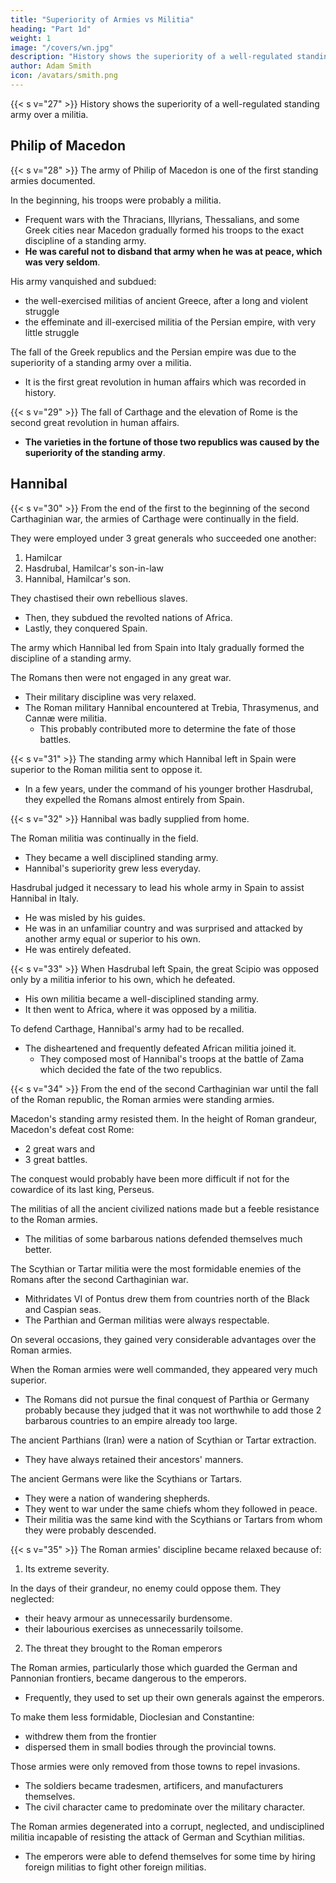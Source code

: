 ```yaml
---
title: "Superiority of Armies vs Militia"
heading: "Part 1d"
weight: 1
image: "/covers/wn.jpg"
description: "History shows the superiority of a well-regulated standing army over a militia"
author: Adam Smith
icon: /avatars/smith.png
---
```




{{< s v="27" >}} History shows the superiority of a well-regulated standing army over a militia.


## Philip of Macedon

{{< s v="28" >}} The army of Philip of Macedon is one of the first standing armies documented. 

In the beginning, his troops were probably a militia.
- Frequent wars with the Thracians, Illyrians, Thessalians, and some Greek cities near Macedon gradually formed his troops to the exact discipline of a standing army.
- **He was careful not to disband that army when he was at peace, which was very seldom**.

His army vanquished and subdued:
- the well-exercised militias of ancient Greece, after a long and violent struggle
- the effeminate and ill-exercised militia of the Persian empire, with very little struggle

The fall of the Greek republics and the Persian empire was due to the superiority of a standing army over a militia.
- It is the first great revolution in human affairs which was recorded in history.


{{< s v="29" >}} The fall of Carthage and the elevation of Rome is the second great revolution in human affairs.
- **The varieties in the fortune of those two republics was caused by the superiority of the standing army**.


## Hannibal

{{< s v="30" >}} From the end of the first to the beginning of the second Carthaginian war, the armies of Carthage were continually in the field.

They were employed under 3 great generals who succeeded one another:

1. Hamilcar
2. Hasdrubal, Hamilcar's son-in-law
3. Hannibal, Hamilcar's son.

They chastised their own rebellious slaves. 
- Then, they subdued the revolted nations of Africa. 
- Lastly, they conquered Spain.

The army which Hannibal led from Spain into Italy gradually formed the discipline of a standing army. 

The Romans then were not engaged in any great war.
- Their military discipline was very relaxed.
- The Roman military Hannibal encountered at Trebia, Thrasymenus, and Cannæ were militia.
  - This probably contributed more to determine the fate of those battles.



{{< s v="31" >}} The standing army which Hannibal left in Spain were superior to the Roman militia sent to oppose it.
- In a few years, under the command of his younger brother Hasdrubal, they expelled the Romans almost entirely from Spain.

{{< s v="32" >}} Hannibal was badly supplied from home.

The Roman militia was continually in the field. 
- They became a well disciplined standing army. 
- Hannibal's superiority grew less everyday.

Hasdrubal judged it necessary to lead his whole army in Spain to assist Hannibal in Italy.
- He was misled by his guides.
- He was in an unfamiliar country and was surprised and attacked by another army equal or superior to his own.
- He was entirely defeated.


{{< s v="33" >}} When Hasdrubal left Spain, the great Scipio was opposed only by a militia inferior to his own, which he defeated.
- His own militia became a well-disciplined standing army.
- It then went to Africa, where it was opposed by a militia.

To defend Carthage, Hannibal's army had to be recalled.
- The disheartened and frequently defeated African militia joined it.
  - They composed most of Hannibal's troops at the battle of Zama which decided the fate of the two republics.


{{< s v="34" >}} From the end of the second Carthaginian war until the fall of the Roman republic, the Roman armies were standing armies.

Macedon's standing army resisted them. In the height of Roman grandeur, Macedon's defeat cost Rome: 
- 2 great wars and
- 3 great battles.

The conquest would probably have been more difficult if not for the cowardice of its last king, Perseus.

The militias of all the ancient civilized nations made but a feeble resistance to the Roman armies.
- The militias of some barbarous nations defended themselves much better.

The Scythian or Tartar militia were the most formidable enemies of the Romans after the second Carthaginian war.
- Mithridates VI of Pontus drew them from countries north of the Black and Caspian seas.
- The Parthian and German militias were always respectable.

On several occasions, they gained very considerable advantages over the Roman armies.

When the Roman armies were well commanded, they appeared very much superior.
- The Romans did not pursue the final conquest of Parthia or Germany probably because they judged that it was not worthwhile to add those 2 barbarous countries to an empire already too large.

The ancient Parthians (Iran) were a nation of Scythian or Tartar extraction.
- They have always retained their ancestors' manners.

The ancient Germans were like the Scythians or Tartars.
- They were a nation of wandering shepherds.
- They went to war under the same chiefs whom they followed in peace.
- Their militia was the same kind with the Scythians or Tartars from whom they were probably descended.


{{< s v="35" >}} The Roman armies' discipline became relaxed because of:

1. Its extreme severity. <!-- was perhaps one of those causes. -->

In the days of their grandeur, no enemy could oppose them. They neglected:
- their heavy armour as unnecessarily burdensome.
- their labourious exercises as unnecessarily toilsome.

2. The threat they brought to the Roman emperors

The Roman armies, particularly those which guarded the German and Pannonian frontiers, became dangerous to the emperors.
- Frequently, they used to set up their own generals against the emperors.
<!-- They were encamped in the frontier in great bodies of two or three legions each. -->

To make them less formidable, Dioclesian and Constantine:
- withdrew them from the frontier
- dispersed them in small bodies through the provincial towns.

Those armies were only removed from those towns to repel invasions.
- The soldiers became tradesmen, artificers, and manufacturers themselves.
- The civil character came to predominate over the military character.
    
The Roman armies degenerated into a corrupt, neglected, and undisciplined militia incapable of resisting the attack of German and Scythian militias<!--  which soon invaded the western empire -->.
- The emperors were able to defend themselves for some time by hiring foreign militias to fight other foreign militias.
